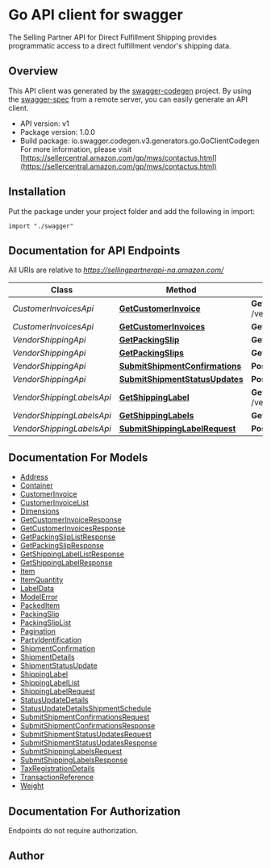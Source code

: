 # Go API client for swagger

The Selling Partner API for Direct Fulfillment Shipping provides programmatic access to a direct fulfillment vendor's shipping data.

## Overview
This API client was generated by the [swagger-codegen](https://github.com/swagger-api/swagger-codegen) project.  By using the [swagger-spec](https://github.com/swagger-api/swagger-spec) from a remote server, you can easily generate an API client.

- API version: v1
- Package version: 1.0.0
- Build package: io.swagger.codegen.v3.generators.go.GoClientCodegen
For more information, please visit [https://sellercentral.amazon.com/gp/mws/contactus.html](https://sellercentral.amazon.com/gp/mws/contactus.html)

## Installation
Put the package under your project folder and add the following in import:
```golang
import "./swagger"
```

## Documentation for API Endpoints

All URIs are relative to *https://sellingpartnerapi-na.amazon.com/*

Class | Method | HTTP request | Description
------------ | ------------- | ------------- | -------------
*CustomerInvoicesApi* | [**GetCustomerInvoice**](docs/CustomerInvoicesApi.md#getcustomerinvoice) | **Get** /vendor/directFulfillment/shipping/v1/customerInvoices/{purchaseOrderNumber} | 
*CustomerInvoicesApi* | [**GetCustomerInvoices**](docs/CustomerInvoicesApi.md#getcustomerinvoices) | **Get** /vendor/directFulfillment/shipping/v1/customerInvoices | 
*VendorShippingApi* | [**GetPackingSlip**](docs/VendorShippingApi.md#getpackingslip) | **Get** /vendor/directFulfillment/shipping/v1/packingSlips/{purchaseOrderNumber} | 
*VendorShippingApi* | [**GetPackingSlips**](docs/VendorShippingApi.md#getpackingslips) | **Get** /vendor/directFulfillment/shipping/v1/packingSlips | 
*VendorShippingApi* | [**SubmitShipmentConfirmations**](docs/VendorShippingApi.md#submitshipmentconfirmations) | **Post** /vendor/directFulfillment/shipping/v1/shipmentConfirmations | 
*VendorShippingApi* | [**SubmitShipmentStatusUpdates**](docs/VendorShippingApi.md#submitshipmentstatusupdates) | **Post** /vendor/directFulfillment/shipping/v1/shipmentStatusUpdates | 
*VendorShippingLabelsApi* | [**GetShippingLabel**](docs/VendorShippingLabelsApi.md#getshippinglabel) | **Get** /vendor/directFulfillment/shipping/v1/shippingLabels/{purchaseOrderNumber} | 
*VendorShippingLabelsApi* | [**GetShippingLabels**](docs/VendorShippingLabelsApi.md#getshippinglabels) | **Get** /vendor/directFulfillment/shipping/v1/shippingLabels | 
*VendorShippingLabelsApi* | [**SubmitShippingLabelRequest**](docs/VendorShippingLabelsApi.md#submitshippinglabelrequest) | **Post** /vendor/directFulfillment/shipping/v1/shippingLabels | 

## Documentation For Models

 - [Address](docs/Address.md)
 - [Container](docs/Container.md)
 - [CustomerInvoice](docs/CustomerInvoice.md)
 - [CustomerInvoiceList](docs/CustomerInvoiceList.md)
 - [Dimensions](docs/Dimensions.md)
 - [GetCustomerInvoiceResponse](docs/GetCustomerInvoiceResponse.md)
 - [GetCustomerInvoicesResponse](docs/GetCustomerInvoicesResponse.md)
 - [GetPackingSlipListResponse](docs/GetPackingSlipListResponse.md)
 - [GetPackingSlipResponse](docs/GetPackingSlipResponse.md)
 - [GetShippingLabelListResponse](docs/GetShippingLabelListResponse.md)
 - [GetShippingLabelResponse](docs/GetShippingLabelResponse.md)
 - [Item](docs/Item.md)
 - [ItemQuantity](docs/ItemQuantity.md)
 - [LabelData](docs/LabelData.md)
 - [ModelError](docs/ModelError.md)
 - [PackedItem](docs/PackedItem.md)
 - [PackingSlip](docs/PackingSlip.md)
 - [PackingSlipList](docs/PackingSlipList.md)
 - [Pagination](docs/Pagination.md)
 - [PartyIdentification](docs/PartyIdentification.md)
 - [ShipmentConfirmation](docs/ShipmentConfirmation.md)
 - [ShipmentDetails](docs/ShipmentDetails.md)
 - [ShipmentStatusUpdate](docs/ShipmentStatusUpdate.md)
 - [ShippingLabel](docs/ShippingLabel.md)
 - [ShippingLabelList](docs/ShippingLabelList.md)
 - [ShippingLabelRequest](docs/ShippingLabelRequest.md)
 - [StatusUpdateDetails](docs/StatusUpdateDetails.md)
 - [StatusUpdateDetailsShipmentSchedule](docs/StatusUpdateDetailsShipmentSchedule.md)
 - [SubmitShipmentConfirmationsRequest](docs/SubmitShipmentConfirmationsRequest.md)
 - [SubmitShipmentConfirmationsResponse](docs/SubmitShipmentConfirmationsResponse.md)
 - [SubmitShipmentStatusUpdatesRequest](docs/SubmitShipmentStatusUpdatesRequest.md)
 - [SubmitShipmentStatusUpdatesResponse](docs/SubmitShipmentStatusUpdatesResponse.md)
 - [SubmitShippingLabelsRequest](docs/SubmitShippingLabelsRequest.md)
 - [SubmitShippingLabelsResponse](docs/SubmitShippingLabelsResponse.md)
 - [TaxRegistrationDetails](docs/TaxRegistrationDetails.md)
 - [TransactionReference](docs/TransactionReference.md)
 - [Weight](docs/Weight.md)

## Documentation For Authorization
 Endpoints do not require authorization.


## Author


